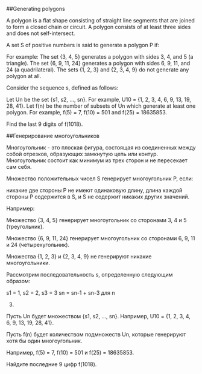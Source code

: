 ##Generating polygons


A polygon is a flat shape consisting of straight line segments that are joined to form a closed chain or circuit. A polygon consists of at least three sides and does not self-intersect.


A set S of positive numbers is said to generate a polygon P if:

For example:
The set {3, 4, 5} generates a polygon with sides 3, 4, and 5 (a triangle).
The set {6, 9, 11, 24} generates a polygon with sides 6, 9, 11, and 24 (a quadrilateral).
The sets {1, 2, 3} and {2, 3, 4, 9} do not generate any polygon at all.

Consider the sequence s, defined as follows:

Let Un be the set {s1, s2, ..., sn}. For example, U10 = {1, 2, 3, 4, 6, 9, 13, 19, 28, 41}.
Let f(n) be the number of subsets of Un which generate at least one polygon.
For example, f(5) = 7, f(10) = 501 and f(25) = 18635853.


Find the last 9 digits of f(1018).

##Генерирование многоугольников


Многоугольник - это плоская фигура, состоящая из соединенных между собой отрезков, образующих замкнутую цепь или контур. Многоугольник состоит как минимум из трех сторон и не пересекает сам себя.


Множество положительных чисел S генерирует многоугольник P, если:


 никакие две стороны P не имеют одинаковую длину,
 длина каждой стороны P содержится в S, и
 S не содержит никаких других значений.


Например:

Множество {3, 4, 5} генерирует многоугольник со сторонами 3, 4 и 5 (треугольник).

Множество {6, 9, 11, 24} генерирует многоугольник со сторонами 6, 9, 11 и 24 (четырехугольник).

Множества {1, 2, 3} и {2, 3, 4, 9} не генерируют никакие многоугольники.



Рассмотрим последовательность s, определенную следующим образом:


s1 = 1, s2 = 2, s3 = 3
sn = sn-1 + sn-3 для n
>
 3.


Пусть Un будет множеством {s1, s2, ..., sn}. Например, U10 = {1, 2, 3, 4, 6, 9, 13, 19, 28, 41}.

Пусть f(n) будет количеством подмножеств Un, которые генерируют хотя бы один многоугольник.

Например, f(5) = 7, f(10) = 501 и f(25) = 18635853.


Найдите последние 9 цифр f(1018).

